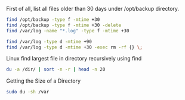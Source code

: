 First of all, list all files older than 30 days under /opt/backup directory.
```bash
find /opt/backup -type f -mtime +30
find /opt/backup -type f -mtime +30 -delete
find /var/log -name "*.log" -type f -mtime +30 

find /var/log -type d -mtime +90 
find /var/log -type d -mtime +30 -exec rm -rf {} \; 


```

Linux find largest file in directory recursively using find
```bash
du -a /dir/ | sort -n -r | head -n 20
```


Getting the Size of a Directory
```bash
sudo du -sh /var
```
